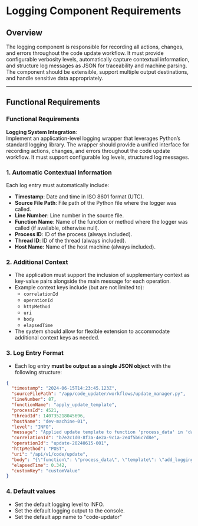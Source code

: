 # Logging Component Requirements

## Overview

The logging component is responsible for recording all actions, changes, and errors throughout the code update workflow. It must provide configurable verbosity levels, automatically capture contextual information, and structure log messages as JSON for traceability and machine parsing. The component should be extensible, support multiple output destinations, and handle sensitive data appropriately.

---

## Functional Requirements

### Functional Requirements

**Logging System Integration**:  
  Implement an application-level logging wrapper that leverages Python’s standard logging library. The wrapper should provide a unified interface for recording actions, changes, and errors throughout the code update workflow. It must support configurable log levels, structured log messages.

### 1. Automatic Contextual Information

Each log entry must automatically include:

- **Timestamp**: Date and time in ISO 8601 format (UTC).
- **Source File Path**: File path of the Python file where the logger was called.
- **Line Number**: Line number in the source file.
- **Function Name**: Name of the function or method where the logger was called (if available, otherwise null).
- **Process ID**: ID of the process (always included).
- **Thread ID**: ID of the thread (always included).
- **Host Name**: Name of the host machine (always included).

### 2. Additional Context

- The application must support the inclusion of supplementary context as key-value pairs alongside the main message for each operation.
- Example context keys include (but are not limited to):
    - `correlationId`
    - `operationId`
    - `httpMethod`
    - `uri`
    - `body`
    - `elapsedTime`
- The system should allow for flexible extension to accommodate additional context keys as needed.

### 3. Log Entry Format

- Each log entry **must be output as a single JSON object** with the following structure:

```json
{
  "timestamp": "2024-06-15T14:23:45.123Z",
  "sourceFilePath": "/app/code_updater/workflows/update_manager.py",
  "lineNumber": 87,
  "functionName": "apply_update_template",
  "processId": 4521,
  "threadId": 140735218045696,
  "hostName": "dev-machine-01",
  "level": "INFO",
  "message": "Applied update template to function 'process_data' in 'data_utils.py'.",
  "correlationId": "b7e2c1d0-8f3a-4e2a-9c1a-2e4f5b6c7d8e",
  "operationId": "update-20240615-001",
  "httpMethod": "POST",
  "uri": "/api/v1/code/update",
  "body": "{\"function\": \"process_data\", \"template\": \"add_logging\"}",
  "elapsedTime": 0.342,
  "customKey": "customValue"
}
```
### 4. Default values
- Set the default logging level to INFO.
- Set the default logging output to the console.
- Set the default app name to "code-updator"
